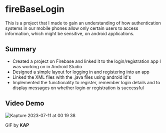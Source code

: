 # fireBaseLogin
This is a project that I made to gain an understanding of how authentication systems in our mobile phones allow only certain users to access information, which might be sensitive, on android applications.

## Summary
- Created a project on Firebase and linked it to the login/registration app I was working on in Android Studio
- Designed a simple layout for logging in and registering into an app
- Linked the XML files with the .java files using android id's
- Implemented the functionality to register, remember login details and to display messages on whether login or registration is successful

## Video Demo
![Kapture 2023-07-11 at 00 19 38](https://github.com/Mnu02/fireBaseLogin/assets/115519540/6adb25d0-614d-4651-868d-75b0a7ede08a)

GIF by **KAP**

